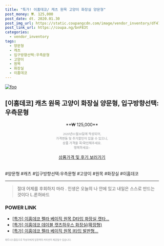 ```yaml
--- 
title: "특가! 이홈데코/ 캐츠 원목 고양이 화장실 양문형" 
post_money: ₩. 125,000 
post_date: dt. 2020.01.30 
post_img_url: https://static.coupangcdn.com/image/vendor_inventory/df47/5d4a96ad44ecef90bfefe8e71ada642be4e959f8a65f194628e1d5b819b0.jpg 
post_link_url: https://coupa.ng/bnF83t 
categories: 
  - vendor_inventory 
tags: 
  - 양문형 
  - 캐츠 
  - 입구방향선택:우측문형 
  - 고양이 
  - 원목 
  - 화장실 
  - 이홈데코 
--- 
```

[![foo](https://static.coupangcdn.com/image/vendor_inventory/df47/5d4a96ad44ecef90bfefe8e71ada642be4e959f8a65f194628e1d5b819b0.jpg)](https://coupa.ng/bnF83t) 

## [이홈데코] 캐츠 원목 고양이 화장실 양문형, 입구방향선택:우측문형 
<p style="text-align: center;">**₩ 125,000**</p> 
<p style="text-align: center;"><span style="color: #898c8f; font-family: Georgia,Times,serif; font-size: 0.75em;">2020년01월30일에 작성되어, <br>가격변동 및 추가할인이 있을 수 있으니,<br> 상품 가격을 꼭!확인해주세요.<br>행복하세요~</span> 
</p>	 
<div markdown="0" style="text-align: center;"><a href="https://coupa.ng/bnF83t" class="btn btn--success">상품가격 및 후기 보러가기</a></div> 
<br><br> 
  #양문형 #캐츠 #입구방향선택:우측문형 #고양이 #원목 #화장실 #이홈데코 
<hr> 

> 절대 어제를 후회하지 마라 . 인생은 오늘의 나 안에 있고 내일은 스스로 만드는 것이다 L.론허바드 


### POWER LINK

* <a href="https://blog.naver.com/santokki14/221790358906" target="_blank">[특가] 이홈데코 펠라 베이직 원목 D타입 화장실 캣타...</a>
* <a href="https://blog.naver.com/santokki14/221790191449" target="_blank">[특가] 이홈데코 데이블 캣츠하우스 화장실(확장형)</a>
* <a href="https://blog.naver.com/an0733/221790567966" target="_blank">[특가] 이홈데코 펠라 베이직 원목 I타입 발판형...</a>

<span style="color: #898c8f; font-family: Georgia,Times,serif; font-size: 0.55em;">파트너스활동으로 작성자에게 일정액의 커미션이 제공될수 있습니다.</span> 
